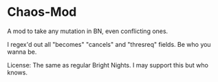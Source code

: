 # Chaos-Mod
A mod to take any mutation in BN, even conflicting ones.

I regex'd out all "becomes" "cancels" and "thresreq" fields. Be who you wanna be.

License: The same as regular Bright Nights. I may support this but who knows.
